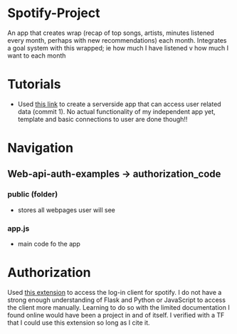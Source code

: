 # Spotify-Project
An app that creates wrap (recap of top songs, artists, minutes listened every month, perhaps with new recommendations) each month. Integrates a goal system with this wrapped; ie how much I have listened v how much I want to each month

# Tutorials
* Used [this link](https://developer.spotify.com/documentation/web-api/quick-start/) to create a serverside app that can access user related data (commit 1). No actual functionality of my independent app yet, template and basic connections to user are done though!!
# Navigation
## Web-api-auth-examples -> authorization_code
### public (folder)
* stores all webpages user will see

### app.js
* main code fo the app

# Authorization
Used [this extension](https://github.com/vanortg/Flask-Spotify-Auth) to access the log-in client for spotify. I do not have a strong enough understanding of Flask and Python or JavaScript to access the client more manually. Learning to do so with the limited documentation I found online would have been a project in and of itself. I verified with a TF that I could use this extension so long as I cite it.